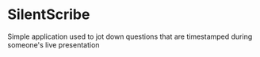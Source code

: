 # SilentScribe
Simple application used to jot down questions that are timestamped during someone's live presentation
